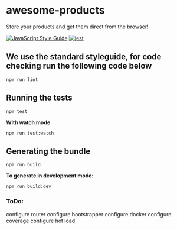 # awesome-products
Store your products and get them direct from the browser!

[![JavaScript Style Guide](https://cdn.rawgit.com/standard/standard/master/badge.svg)](https://github.com/standard/standard)
[![jest](https://facebook.github.io/jest/img/jest-badge.svg)](https://github.com/facebook/jest)

## We use the standard styleguide, for code checking run the following code below

```
npm run lint
```

## Running the tests

```
npm test
```

**With watch mode**

```
npm run test:watch
```

## Generating the bundle

```
npm run build
```

**To generate in development mode:**

```
npm run build:dev
```

### ToDo:
configure router
configure bootstrapper
configure docker
configure coverage
configure hot load
